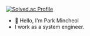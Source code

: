 [![Solved.ac Profile](http://mazassumnida.wtf/api/v2/generate_badge?boj=pamic7124)](https://solved.ac/pamic7124/)

- 👋 Hello, I'm Park Mincheol
- I work as a system engineer.
